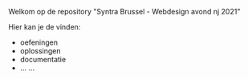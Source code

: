 Welkom op de repository "Syntra Brussel - Webdesign avond nj 2021"

Hier kan je de vinden:
- oefeningen
- oplossingen
- documentatie
- ... ...
